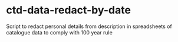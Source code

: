 # ctd-data-redact-by-date
Script to redact personal details from description in spreadsheets of catalogue data to comply with 100 year rule
